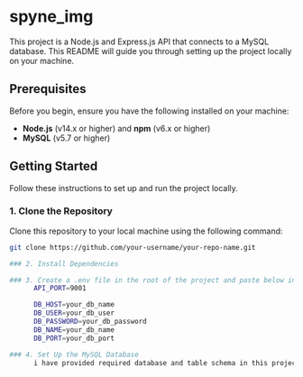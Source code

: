 # spyne_img

This project is a Node.js and Express.js API that connects to a MySQL database. This README will guide you through setting up the project locally on your machine.

## Prerequisites

Before you begin, ensure you have the following installed on your machine:

- **Node.js** (v14.x or higher) and **npm** (v6.x or higher)
- **MySQL** (v5.7 or higher)

## Getting Started

Follow these instructions to set up and run the project locally.

### 1. Clone the Repository

Clone this repository to your local machine using the following command:

```bash
git clone https://github.com/your-username/your-repo-name.git

### 2. Install Dependencies

### 3. Create a .env file in the root of the project and paste below instruction in this :
      API_PORT=9001

      DB_HOST=your_db_name
      DB_USER=your_db_user
      DB_PASSWORD=your_db_password
      DB_NAME=your_db_name
      DB_PORT=your_db_port

### 4. Set Up the MySQL Database
      i have provided required database and table schema in this project check spyne_db_schema.sql
